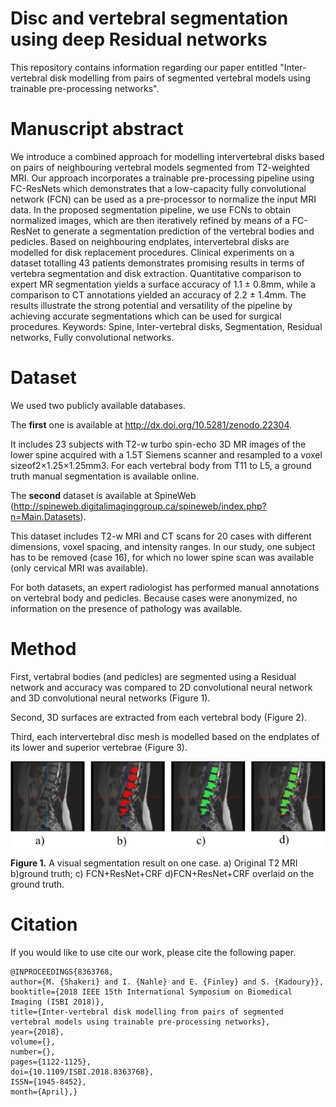 # Disc and vertebral segmentation using deep Residual networks

This repository contains information regarding our paper entitled "Inter-vertebral disk modelling from pairs of segmented vertebral models using trainable pre-processing networks". 

# Manuscript abstract
We introduce a combined approach for modelling intervertebral disks based on pairs of neighbouring vertebral models segmented from T2-weighted MRI. Our approach incorporates a trainable pre-processing pipeline using FC-ResNets which demonstrates that a low-capacity fully convolutional network (FCN) can be used as a pre-processor to normalize the input MRI data. In the proposed segmentation pipeline, we use FCNs to obtain normalized images, which are then iteratively refined by means of a FC-ResNet to generate a segmentation prediction of the vertebral bodies and pedicles. Based on neighbouring endplates, intervertebral disks are modelled for disk replacement procedures. Clinical experiments on a dataset totalling 43 patients demonstrates promising results in terms of vertebra segmentation and disk extraction. Quantitative comparison to expert MR segmentation yields a surface accuracy of 1.1 ± 0.8mm, while a comparison to CT annotations yielded an accuracy of 2.2 ± 1.4mm. The results illustrate the strong potential and versatility of the pipeline by achieving accurate segmentations which can be used for surgical procedures. 
Keywords: Spine, Inter-vertebral disks, Segmentation, Residual networks, Fully convolutional networks.

# Dataset

We used two publicly available databases. 

The **first** one is available at http://dx.doi.org/10.5281/zenodo.22304. 

It includes 23 subjects with T2-w turbo spin-echo 3D MR images of the lower spine acquired with a 1.5T Siemens scanner and resampled to a voxel sizeof2×1.25×1.25mm3. For  each  vertebral  body  from T11  to  L5,  a  ground  truth  manual  segmentation  is available online.

The **second** dataset is available at SpineWeb (http://spineweb.digitalimaginggroup.ca/spineweb/index.php?n=Main.Datasets).

This dataset includes T2-w MRI and CT scans for 20 cases with   different   dimensions,   voxel   spacing,   and   intensity ranges. In our study, one subject has to be removed (case 16), for which no lower spine scan was available (only cervical MRI was available). 

For both datasets, an expert radiologist has performed manual annotations on vertebral body and pedicles.  Because cases were anonymized, no information on the presence of pathology was available.

# Method

First, vertabral bodies (and pedicles) are segmented using a Residual network and accuracy was compared to 2D convolutional neural network and 3D convolutional neural networks (Figure 1).

Second, 3D surfaces are extracted from each vertebral body (Figure 2). 

Third, each intervertebral disc mesh is modelled based on the endplates of its lower and superior vertebrae (Figure 3). 


![Screenshot](pics/A-visual-segmentation-result-on-one-case-a-Original-T2-MRI-bground-truth-c_W640.jpg "VAE-MLP architecture")

**Figure 1.**  A visual segmentation result on one case. a) Original T2 MRI b)ground truth; c) FCN+ResNet+CRF d)FCN+ResNet+CRF overlaid on the ground truth.

# Citation
If you would like to use cite our work, please cite the following paper.

```
@INPROCEEDINGS{8363768, 
author={M. {Shakeri} and I. {Nahle} and E. {Finley} and S. {Kadoury}}, 
booktitle={2018 IEEE 15th International Symposium on Biomedical Imaging (ISBI 2018)}, 
title={Inter-vertebral disk modelling from pairs of segmented vertebral models using trainable pre-processing networks}, 
year={2018}, 
volume={}, 
number={}, 
pages={1122-1125},  
doi={10.1109/ISBI.2018.8363768}, 
ISSN={1945-8452}, 
month={April},}





